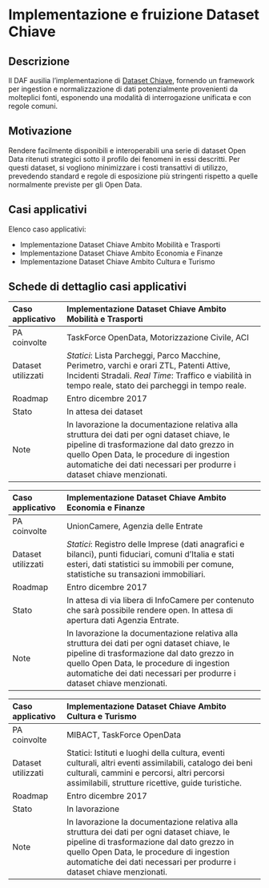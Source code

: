 # Implementazione e fruizione Dataset Chiave


## Descrizione 
Il DAF ausilia l’implementazione di [Dataset Chiave](http://elenco-basi-di-dati-chiave.readthedocs.io/it/latest/index.html), fornendo un framework per ingestion e normalizzazione di dati potenzialmente provenienti da molteplici fonti, esponendo una modalità di interrogazione unificata e con regole comuni.

## Motivazione
Rendere facilmente disponibili e interoperabili una serie di dataset Open Data ritenuti strategici sotto il profilo dei fenomeni in essi descritti. Per questi dataset, si vogliono minimizzare i costi transattivi di utilizzo, prevedendo standard e regole di esposizione più stringenti rispetto a quelle normalmente previste per gli Open Data.

## Casi applicativi

Elenco caso applicativi:

- Implementazione Dataset Chiave Ambito Mobilità e Trasporti
- Implementazione Dataset Chiave Ambito Economia e Finanze
- Implementazione Dataset Chiave Ambito Cultura e Turismo

## Schede di dettaglio casi applicativi

| Caso applicativo |  Implementazione Dataset Chiave Ambito Mobilità e Trasporti |
|:---|:---|
| PA coinvolte |  TaskForce OpenData, Motorizzazione Civile, ACI|
| Dataset utilizzati | *Statici*: Lista Parcheggi, Parco Macchine, Perimetro, varchi e orari ZTL, Patenti Attive, Incidenti Stradali. *Real Time*: Traffico e viabilità in tempo reale, stato dei parcheggi in tempo reale. |
| Roadmap |  Entro dicembre 2017 |
| Stato |  In attesa dei dataset |
| Note | In lavorazione la documentazione relativa alla struttura dei dati per ogni dataset chiave, le pipeline di trasformazione dal dato grezzo in quello Open Data, le procedure di ingestion automatiche dei dati necessari per produrre i dataset chiave menzionati.|

| Caso applicativo | Implementazione Dataset Chiave Ambito Economia e Finanze |
|:---|:---|
| PA coinvolte | UnionCamere, Agenzia delle Entrate |
| Dataset utilizzati | *Statici*: Registro delle Imprese (dati anagrafici e bilanci), punti fiduciari, comuni d’Italia e stati esteri, dati statistici su immobili per comune, statistiche su transazioni immobiliari.|
| Roadmap |  Entro dicembre 2017 |
| Stato | In attesa di via libera di InfoCamere per contenuto che sarà possibile rendere open. In attesa di apertura dati Agenzia Entrate.|
| Note | In lavorazione la documentazione relativa alla struttura dei dati per ogni dataset chiave, le pipeline di trasformazione dal dato grezzo in quello Open Data, le procedure di ingestion automatiche dei dati necessari per produrre i dataset chiave menzionati. |

| Caso applicativo | Implementazione Dataset Chiave Ambito Cultura e Turismo |
|:---|:---|
|  PA coinvolte | MIBACT, TaskForce OpenData |
| Dataset utilizzati | Statici: Istituti e luoghi della cultura, eventi culturali, altri eventi assimilabili, catalogo dei beni culturali, cammini e percorsi, altri percorsi assimilabili, strutture ricettive, guide turistiche. |
| Roadmap | Entro dicembre 2017 |
| Stato | In lavorazione |
| Note | In lavorazione la documentazione relativa alla struttura dei dati per ogni dataset chiave, le pipeline di trasformazione dal dato grezzo in quello Open Data, le procedure di ingestion automatiche dei dati necessari per produrre i dataset chiave menzionati.|
